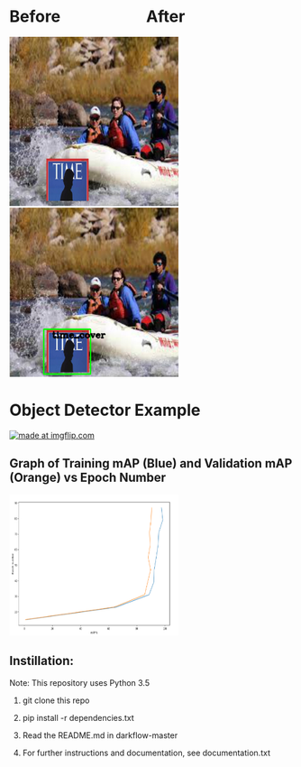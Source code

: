 # Before &nbsp;&nbsp;&nbsp;&nbsp;&nbsp;&nbsp;&nbsp;&nbsp;&nbsp;&nbsp;&nbsp;&nbsp;&nbsp;&nbsp;&nbsp;&nbsp;&nbsp;&nbsp;&nbsp;&nbsp;&nbsp; After


<p float="left">
  <img src="https://raw.githubusercontent.com/julianweisbord/yolov2-object-recognition/master/imgs/val_overlay179.jpg" width="300" height="300"/>

  <img src="https://raw.githubusercontent.com/julianweisbord/yolov2-object-recognition/master/imgs/val_overlay179_bounding_box.png" width="300" height="300"/>
</p>

# Object Detector Example

<a href="https://imgflip.com/gif/2atfst"><img src="https://i.imgflip.com/2atfst.gif" title="made at imgflip.com"/></a>

## Graph of Training mAP (Blue) and Validation mAP (Orange) vs Epoch Number
  <img src="https://raw.githubusercontent.com/julianweisbord/yolov2-object-recognition/master/imgs/map_epoch.png" width="300" height="250"/>

## Instillation:
Note: This repository uses Python 3.5

1. git clone this repo

2. pip install -r dependencies.txt

3. Read the README.md in darkflow-master

4. For further instructions and documentation, see documentation.txt
